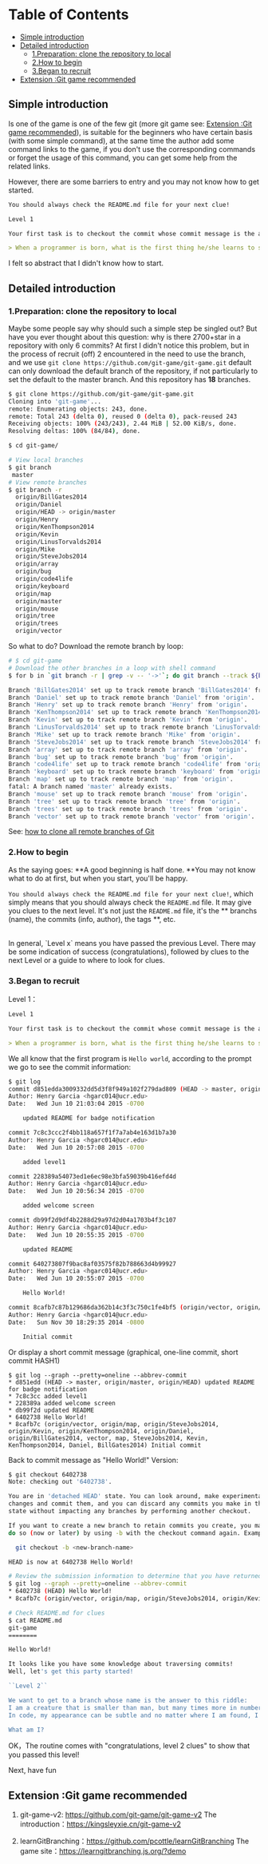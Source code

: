 # Table of Contents

* [Simple introduction](#simple-introduction)
* [Detailed introduction](#detailed-introduction)
  * [1\.Preparation: clone the repository to local](#1preparation-clone-the-repository-to-local)
  * [2\.How to begin](#2how-to-begin)
  * [3\.Began to recruit](#3began-to-recruit)
* [Extension :Git game recommended](#extension-git-game-recommended)

## Simple introduction

Is one of the game is one of the few git (more git game see: [Extension :Git game recommended](#extension-git-game-recommended)), is suitable for the beginners who have certain basis (with some simple command), at the same time the author add some command links to the game, if you don't use the corresponding commands or forget the usage of this command, you can get some help from the related links.

However, there are some barriers to entry and you may not know how to get started.

```markdown
You should always check the README.md file for your next clue!

Level 1

Your first task is to checkout the commit whose commit message is the answer to this question:

> When a programmer is born, what is the first thing he/she learns to say?
```

I felt so abstract that I didn't know how to start.

## Detailed introduction

### 1.Preparation: clone the repository to local

Maybe some people say why should such a simple step be singled out? But have you ever thought about this question: why is there 2700+star in a repository with only 6 commits? At first I didn't notice this problem, but in the process of recruit (off) 2 encountered in the need to use the branch, and we use `git clone https://github.com/git-game/git-game.git` default can only download the default branch of the repository, if not particularly to set the default to the master branch. And this repository has **18** branches.

```bash
$ git clone https://github.com/git-game/git-game.git
Cloning into 'git-game'...
remote: Enumerating objects: 243, done.
remote: Total 243 (delta 0), reused 0 (delta 0), pack-reused 243
Receiving objects: 100% (243/243), 2.44 MiB | 52.00 KiB/s, done.
Resolving deltas: 100% (84/84), done.

$ cd git-game/

# View local branches
$ git branch
 master
# View remote branches
$ git branch -r
  origin/BillGates2014
  origin/Daniel
  origin/HEAD -> origin/master
  origin/Henry
  origin/KenThompson2014
  origin/Kevin
  origin/LinusTorvalds2014
  origin/Mike
  origin/SteveJobs2014
  origin/array
  origin/bug
  origin/code4life
  origin/keyboard
  origin/map
  origin/master
  origin/mouse
  origin/tree
  origin/trees
  origin/vector
```

So what to do? Download the remote branch by loop:

```bash
# $ cd git-game
# Download the other branches in a loop with shell command
$ for b in `git branch -r | grep -v -- '->'`; do git branch --track ${b##origin/} $b;done

Branch 'BillGates2014' set up to track remote branch 'BillGates2014' from 'origin'.
Branch 'Daniel' set up to track remote branch 'Daniel' from 'origin'.
Branch 'Henry' set up to track remote branch 'Henry' from 'origin'.
Branch 'KenThompson2014' set up to track remote branch 'KenThompson2014' from 'origin'.
Branch 'Kevin' set up to track remote branch 'Kevin' from 'origin'.
Branch 'LinusTorvalds2014' set up to track remote branch 'LinusTorvalds2014' from 'origin'.
Branch 'Mike' set up to track remote branch 'Mike' from 'origin'.
Branch 'SteveJobs2014' set up to track remote branch 'SteveJobs2014' from 'origin'.
Branch 'array' set up to track remote branch 'array' from 'origin'.
Branch 'bug' set up to track remote branch 'bug' from 'origin'.
Branch 'code4life' set up to track remote branch 'code4life' from 'origin'.
Branch 'keyboard' set up to track remote branch 'keyboard' from 'origin'.
Branch 'map' set up to track remote branch 'map' from 'origin'.
fatal: A branch named 'master' already exists.
Branch 'mouse' set up to track remote branch 'mouse' from 'origin'.
Branch 'tree' set up to track remote branch 'tree' from 'origin'.
Branch 'trees' set up to track remote branch 'trees' from 'origin'.
Branch 'vector' set up to track remote branch 'vector' from 'origin'.
```

See: [how to clone all remote branches of Git](https://blog.csdn.net/weixin_41287260/article/details/98987135)

### 2.How to begin

As the saying goes: **A good beginning is half done. **You may not know what to do at first, but when you start, you'll be happy.
<br/>

`You should always check the README.md file for your next clue!`, which simply means that you should always check the `README.md` file. It may give you clues to the next level. It's not just the `README.md` file, it's the ** branchs (name), the commits (info, author), the tags **, etc.

<br/>
In general, `Level x` means you have passed the previous Level. There may be some indication of success (congratulations), followed by clues to the next Level or a guide to where to look for clues.

### 3.Began to recruit

Level 1：

```markdown
Level 1

Your first task is to checkout the commit whose commit message is the answer to this question:

> When a programmer is born, what is the first thing he/she learns to say?
```

We all know that the first program is `Hello world`, according to the prompt we go to see the commit information:

```bash
$ git log
commit d851edda3009332dd5d3f8f949a102f279dad809 (HEAD -> master, origin/master, origin/HEAD)
Author: Henry Garcia <hgarc014@ucr.edu>
Date:   Wed Jun 10 21:03:04 2015 -0700

    updated README for badge notification

commit 7c8c3ccc2f4bb118a657f1f7a7ab4e163d1b7a30
Author: Henry Garcia <hgarc014@ucr.edu>
Date:   Wed Jun 10 20:57:08 2015 -0700

    added level1

commit 228389a54073ed1e6ec98e3bfa59039b416efd4d
Author: Henry Garcia <hgarc014@ucr.edu>
Date:   Wed Jun 10 20:56:34 2015 -0700

    added welcome screen

commit db99f2d9df4b2288d29a97d2d04a1703b4f3c107
Author: Henry Garcia <hgarc014@ucr.edu>
Date:   Wed Jun 10 20:55:35 2015 -0700

    updated README

commit 640273807f9bac8af03575f82b788663d4b99927
Author: Henry Garcia <hgarc014@ucr.edu>
Date:   Wed Jun 10 20:55:07 2015 -0700

    Hello World!

commit 8cafb7c87b129686da362b14c3f3c750c1fe4bf5 (origin/vector, origin/map, origin/SteveJobs2014, origin/Kevin, origin/KenThompson2014, origin/Daniel, origin/BillGates2014, vector, map, SteveJobs2014, Kevin, KenThompson2014, Daniel, BillGates2014)
Author: Henry Garcia <hgarc014@ucr.edu>
Date:   Sun Nov 30 18:29:35 2014 -0800

    Initial commit
```

Or display a short commit message  (graphical, one-line commit, short commit HASH1)

```
$ git log --graph --pretty=oneline --abbrev-commit
* d851edd (HEAD -> master, origin/master, origin/HEAD) updated README for badge notification
* 7c8c3cc added level1
* 228389a added welcome screen
* db99f2d updated README
* 6402738 Hello World!
* 8cafb7c (origin/vector, origin/map, origin/SteveJobs2014, origin/Kevin, origin/KenThompson2014, origin/Daniel, origin/BillGates2014, vector, map, SteveJobs2014, Kevin, KenThompson2014, Daniel, BillGates2014) Initial commit
```

Back to commit message as "Hello World!" Version:

```bash
$ git checkout 6402738
Note: checking out '6402738'.

You are in 'detached HEAD' state. You can look around, make experimental
changes and commit them, and you can discard any commits you make in this
state without impacting any branches by performing another checkout.

If you want to create a new branch to retain commits you create, you may
do so (now or later) by using -b with the checkout command again. Example:

  git checkout -b <new-branch-name>

HEAD is now at 6402738 Hello World!

# Review the submission information to determine that you have returned to the specified branch
$ git log --graph --pretty=oneline --abbrev-commit
* 6402738 (HEAD) Hello World!
* 8cafb7c (origin/vector, origin/map, origin/SteveJobs2014, origin/Kevin, origin/KenThompson2014, origin/Daniel, origin/BillGates2014, vector, map, SteveJobs2014, Kevin, KenThompson2014, Daniel, BillGates2014) Initial commit

# Check README.md for clues
$ cat README.md
git-game
========

Hello World!

It looks like you have some knowledge about traversing commits!
Well, let's get this party started!

``Level 2``

We want to get to a branch whose name is the answer to this riddle:
I am a creature that is smaller than man, but many times more in number.
In code, my appearance can be subtle and no matter where I am found, I am unwanted.

What am I?
```

OK，The routine comes with "congratulations, level 2 clues" to show that you passed this level!

Next, have fun

## Extension :Git game recommended

1. git-game-v2: <https://github.com/git-game/git-game-v2>
   The introduction：<https://kingsleyxie.cn/git-game-v2>

2. learnGitBranching：<https://github.com/pcottle/learnGitBranching>
   The game site：<https://learngitbranching.js.org/?demo>